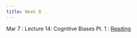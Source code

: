 ```yaml
---
title: Week 8
---
```


Mar 7
: Lecture 14: Cognitive Biases Pt. 1
	: [Reading](https://terrytao.wordpress.com/2009/07/03/benfords-law-zipfs-law-and-the-pareto-distribution/) 

<!-- Mar 9 -->
<!-- : Lecture 15: Case Study: AI Forecasting Pt. 2 -->
<!--     : [Slides](https://docs.google.com/presentation/d/1GtN77Oswty9n9e1iHod2H6dv-M8jBA5xjjycHlf74oo/edit#slide=id.p) (same as previous) -->

<!-- Mar 11 -->
<!-- : Discussion 8 -->
<!--     : [Discussion Worksheet](https://docs.google.com/document/d/10kIbE3T3rpkGrnZ4WGD81haIdYgcupg7iX0HxWO1m9A/edit?usp=sharing) -->

